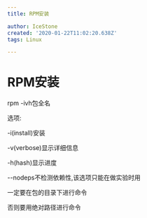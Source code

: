 ```yaml
---
title: RPM安装

author: IceStone
created: '2020-01-22T11:02:20.638Z'
tags: Linux

---
```


# RPM安装

rpm -ivh包全名

选项:

-i(install)安装

-v(verbose)显示详细信息

-h(hash)显示进度

--nodeps不检测依赖性,该选项只能在做实验时用

 
一定要在包的目录下进行命令

否则要用绝对路径进行命令

